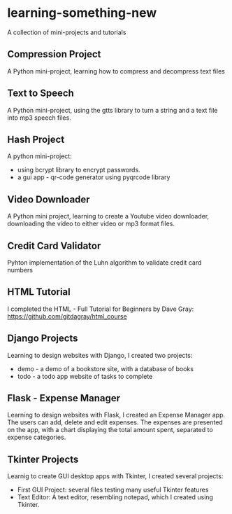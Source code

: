 # learning-something-new
A collection of mini-projects and tutorials

## Compression Project
A Python mini-project, learning how to compress and decompress text files

## Text to Speech
A Python mini-project, using the gtts library to turn a string and a text file into mp3 speech files.

## Hash Project
A python mini-project: 
- using bcrypt library to encrypt passwords. 
- a gui app - qr-code generator using pyqrcode library

## Video Downloader
A Python mini project, learning to create a Youtube video downloader, downloading the video to either video or mp3 format files.

## Credit Card Validator
Pyhton implementation of the Luhn algorithm to validate credit card numbers

## HTML Tutorial
I completed the HTML - Full Tutorial for Beginners by Dave Gray:
https://github.com/gitdagray/html_course

## Django Projects
Learning to design websites with Django, I created two projects:
- demo - a demo of a bookstore site, with a database of books
- todo - a todo app website of tasks to complete

## Flask - Expense Manager
Learning to design websites with Flask, I created an Expense Manager app. 
The users can add, delete and edit expenses.
The expenses are presented on the app, with a chart displaying the total amount spent, separated to expense categories.

## Tkinter Projects
Learnig to create GUI desktop apps with Tkinter, I created several projects:
- First GUI Project: several files testing many useful Tkinter features
- Text Editor: A text editor, resembling notepad, which I created using Tkinter.
